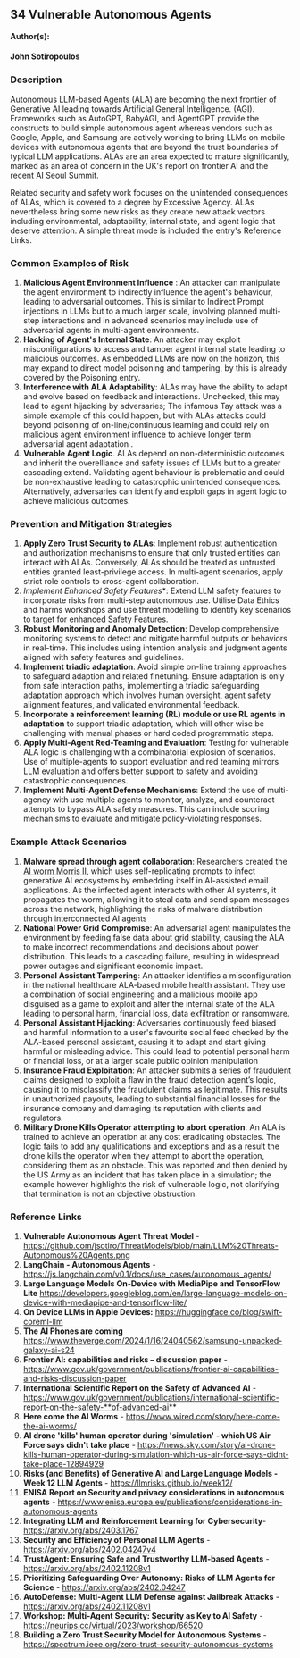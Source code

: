 ## 34 Vulnerable Autonomous Agents

**Author(s):**
#### John Sotiropoulos

### Description

Autonomous LLM-based Agents (ALA) are becoming the next frontier of Generative AI leading towards Artificial General Intelligence. (AGI). Frameworks such as AutoGPT, BabyAGI,  and AgentGPT provide the constructs to build simple autonomous agent whereas vendors such as Google, Apple, and Samsung are actively working to bring LLMs on mobile devices with autonomous agents that are beyond the trust boundaries of typical LLM applications. ALAs are an area expected to mature significantly, marked as an area of concern in the UK's report on frontier AI and  the recent AI Seoul Summit.

Related security and safety  work focuses on the unintended consequences of ALAs, which is  covered to a degree by Excessive Agency. ALAs nevertheless bring some new risks as they create new attack vectors including environmental, adaptability, internal state, and agent logic that deserve attention.   A simple threat mode is included  the entry's Reference Links.    

### Common Examples of Risk

1.  **Malicious Agent Environment Influence** : An attacker can manipulate the agent environment to indirectly influence the agent's behaviour, leading to adversarial outcomes. This is similar to Indirect Prompt injections in LLMs but to a much larger scale, involving planned multi-step interactions and in  advanced scenarios  may include use of adversarial agents in multi-agent environments. 
2.  **Hacking of Agent's  Internal State**: An attacker may exploit misconifigurations to access and tamper agent internal state leading to malicious outcomes.   As  embedded LLMs are now on the horizon, this may expand to direct  model poisoning and tampering,  by this is already covered by the Poisoning entry. 
3.  **Interference with ALA Adaptability**: ALAs may have the ability to adapt and evolve based on feedback and interactions. Unchecked, this may lead to agent hijacking by adversaries; The infamous Tay attack  was a simple example of this could happen, but with ALAs attacks could beyond poisoning of on-line/continuous learning and could rely on malicious agent environment influence to achieve longer term adversarial agent adaptation .    
4.  **Vulnerable Agent Logic**.  ALAs depend on non-deterministic outcomes and inherit the overelliance and safety issues of LLMs but to a greater cascading extend. Validating agent behaviour is problematic and could be non-exhaustive leading to catastrophic unintended consequences.   Alternatively, adversaries can identify and exploit gaps in agent logic to achieve malicious outcomes.

### Prevention and Mitigation Strategies

1. **Apply Zero Trust Security to ALAs**:  Implement robust authentication and authorization mechanisms to ensure that only trusted entities can interact with ALAs.  Conversely, ALAs should be treated as untrusted entities granted least-privilege access. In multi-agent scenarios, apply strict role controls to cross-agent collaboration. 
2. *Implement Enhanced Safety Features**: Extend LLM safety features to incorporate risks from multi-step autonomous use. Utilise Data Ethics and harms workshops and use threat modelling to identify key scenarios to target for enhanced Safety Features.
3. **Robust Monitoring and Anomaly Detection**: Develop comprehensive monitoring systems to detect and mitigate harmful outputs or behaviors in real-time. This includes using intention analysis and judgment agents  aligned with safety features and guidelines.
4. **Implement triadic adaptation**.  Avoid simple on-line trainng approaches to safeguard adaption and  related finetuning. Ensure adaptation is only from safe interaction paths,  implementing a triadic safeguarding adaptation  approach which involves human oversight, agent safety alignment features, and validated environmental feedback.
5. **Incorporate a reinforcement learning (RL) module or use RL agents  in adaptation** to support triadic adaptation, which will other wise be challenging with manual phases or hard coded programmatic steps. 
6. **Apply  Multi-Agent Red-Teaming and Evaluation**: Testing for vulnerable ALA logic is challenging with a combinatorial explosion of scenarios.  Use of multiple-agents to support evaluation and red teaming mirrors LLM evaluation and offers better support to safety and avoiding catastrophic consequences.  
7. **Implement Multi-Agent Defense Mechanisms**: Extend the use of multi-agency with use multiple agents to monitor, analyze, and counteract attempts to bypass ALA safety measures. This can include scoring mechanisms to evaluate and mitigate policy-violating responses.

### Example Attack Scenarios

1. **Malware spread through agent collaboration**:  Researchers created the [AI worm Morris II](https://www.wired.com/story/here-come-the-ai-worms/), which uses self-replicating prompts to infect generative AI ecosystems by embedding itself in AI-assisted email applications. As the infected agent interacts with other AI systems, it propagates the worm, allowing it to steal data and send spam messages across the network, highlighting the risks of malware distribution through interconnected AI agents
2. **National Power Grid Compromise**: An adversarial agent manipulates the environment by feeding false data about grid stability, causing the ALA to make incorrect recommendations and decisions about power distribution.  This leads to a cascading failure, resulting in widespread power outages and significant economic impact.
3. **Personal Assistant Tampering**:  An attacker identifies a misconfiguration in the national healthcare ALA-based mobile health assistant. They use a combination of social engineering and a malicious  mobile app disguised as a game to exploit and alter the internal state of the ALA leading to personal harm, financial loss,  data exfiltration or ransomware.
4. **Personal Assistant Hijacking**: Adversaries continuously feed biased and harmful information to a user's favourite social feed checked by the ALA-based  personal assistant, causing it to adapt and start giving harmful or misleading advice. This could lead to potential personal harm or financial loss,  or at a larger scale public opinion manipulation
5. **Insurance Fraud Exploitation**: An attacker submits a series of fraudulent claims designed to exploit a flaw in the fraud detection agent’s logic, causing it to misclassify the fraudulent claims as legitimate. This results in unauthorized payouts, leading to substantial financial losses for the insurance company and damaging its reputation with clients and regulators.
6. **Military Drone Kills Operator attempting to abort operation**.  An ALA is trained to achieve an operation at any cost eradicating obstacles. The logic fails to add any qualifications and exceptions and as a result the drone kills the operator when they attempt to abort the operation, considering them as an obstacle. This was reported and then denied by the US Army as an incident that has taken place in a simulation;  the example  however highlights the risk of vulnerable logic, not clarifying that termination is not an objective obstruction.

### Reference Links

1. **Vulnerable Autonomous Agent Threat Model** -  https://github.com/jsotiro/ThreatModels/blob/main/LLM%20Threats-Autonomous%20Agents.png
2. **LangChain - Autonomous Agents** - https://js.langchain.com/v0.1/docs/use_cases/autonomous_agents/
3. **Large Language Models On-Device with MediaPipe and TensorFlow Lite**  https://developers.googleblog.com/en/large-language-models-on-device-with-mediapipe-and-tensorflow-lite/
4. **On Device LLMs in Apple Devices:** https://huggingface.co/blog/swift-coreml-llm
5. **The AI Phones are coming** https://www.theverge.com/2024/1/16/24040562/samsung-unpacked-galaxy-ai-s24
6. **Frontier AI: capabilities and risks – discussion paper**  - https://www.gov.uk/government/publications/frontier-ai-capabilities-and-risks-discussion-paper
7. **International Scientific Report on the Safety of Advanced AI**  - https://www.gov.uk/government/publications/international-scientific-report-on-the-safety-**of-advanced-ai**
8. **Here come the AI Worms** - https://www.wired.com/story/here-come-the-ai-worms/
9. **AI drone 'kills' human operator during 'simulation' - which US Air Force says didn't take place** - https://news.sky.com/story/ai-drone-kills-human-operator-during-simulation-which-us-air-force-says-didnt-take-place-12894929
10. **Risks (and Benefits) of Generative AI and Large Language Models  - Week 12 LLM Agents** -  https://llmrisks.github.io/week12/
11. **ENISA Report on Security and privacy considerations in autonomous agents** - https://www.enisa.europa.eu/publications/considerations-in-autonomous-agents
12. **Integrating LLM and Reinforcement Learning for Cybersecurity**-  https://arxiv.org/abs/2403.1767
13. **Security and Efficiency of Personal LLM Agents** - https://arxiv.org/abs/2402.04247v4
14. **TrustAgent: Ensuring Safe and Trustworthy LLM-based Agents**  - https://arxiv.org/abs/2402.11208v1
15. **Prioritizing Safeguarding Over Autonomy: Risks of LLM Agents for Science** - https://arxiv.org/abs/2402.04247
16. **AutoDefense: Multi-Agent LLM Defense against Jailbreak Attacks** -  https://arxiv.org/abs/2402.11208v1
17. **Workshop: Multi-Agent Security: Security as Key to AI Safety**  -  https://neurips.cc/virtual/2023/workshop/66520
18. **Building a Zero Trust Security Model for Autonomous Systems** - https://spectrum.ieee.org/zero-trust-security-autonomous-systems

